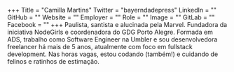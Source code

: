 +++
Title = "Camilla Martins"
Twitter = "bayerndadepress"
LinkedIn = ""
GitHub = ""
Website = ""
Employer = ""
Role = ""
Image = ""
GitLab = ""
Facebook = ""
+++
Paulista, santista e alucinada pela Marvel. Fundadora da iniciativa NodeGirls e coordenadora do GDG Porto Alegre. Formada em ADS, trabalho como Software Engineer na Umbler e sou desenvolvedora freelancer há mais de 5 anos, atualmente com foco em fullstack development. Nas horas vagas, estou codando (também!) e cuidando de felinos e ratinhos de estimação.